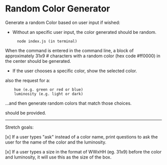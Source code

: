 # Random Color Generator

Generate a random Color based on user input if wished:

- Without an specific user input, the color generated should be random.

        node index.js (in terminal)

When the command is entered in the command line, a block of approximately 31x9 # characters with a random color (hex code #ff0000) in the center should be generated.

- If the user chooses a specific color, show the selected color.

also the request for a:

        hue (e.g. green or red or blue) 
        luminosity (e.g. light or dark) 
        
...and then generate random colors that match those choices.

should be provided.

---------------------------------------------------------

Stretch goals:

 [x] If a user types "ask" instead of a color name, print questions to ask the user for the name of the color and the luminosity.

 [x] If a user types a size in the format of WWxHH (eg. 31x9) before the color and luminosity, it will use this as the size of the box.